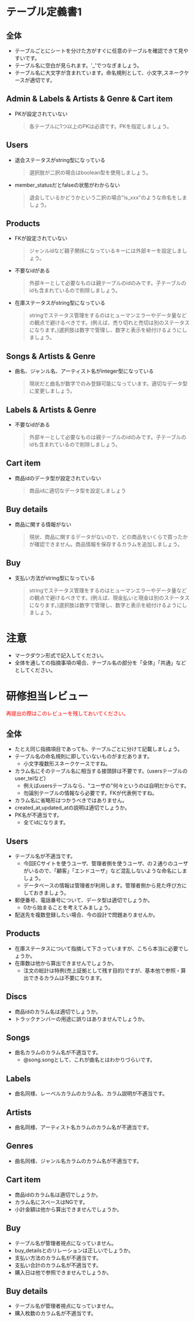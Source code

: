 # テーブル定義書1
## 全体
- テーブルごとにシートを分けた方がすぐに任意のテーブルを確認できて見やすいです。
- テーブル名に空白が見られます。'_'でつなぎましょう。
- テーブル名に大文字が含まれています。命名規則として、小文字,スネークケースが適切です。

## Admin & Labels & Artists & Genre & Cart item
- PKが設定されていない
  > 各テーブルに1つ以上のPKは必須です。PKを指定しましょう。

## Users
- 退会ステータスがstring型になっている
  > 選択肢が二択の場合はboolean型を使用しましょう。
- member_statusだとfalseの状態がわからない
  > 退会しているかどうかという二択の場合"is_xxx"のような命名をしましょう。

## Products
- FKが設定されていない
  > ジャンルidなど親子関係になっているキーには外部キーを設定しましょう。
- 不要なidがある
  > 外部キーとして必要なものは親テーブルのidのみです。子テーブルのidも含まれているので削除しましょう。
- 在庫ステータスがstring型になっている
  > stringでステータス管理をするのはヒューマンエラーやデータ量などの観点で避けるべきです。(例えば、売り切れと売切は別のステータスになります。)選択肢は数字で管理し、数字と表示を紐付けるようにしましょう。
  
## Songs & Artists & Genre
- 曲名、ジャンル名、アーティスト名がinteger型になっている
  > 現状だと曲名が数字でのみ登録可能になっています。適切なデータ型に変更しましょう。

## Labels & Artists & Genre
- 不要なidがある
  > 外部キーとして必要なものは親テーブルのidのみです。子テーブルのidも含まれているので削除しましょう。

## Cart item
- 商品idのデータ型が設定されていない
  > 商品idに適切なデータ型を設定しましょう

## Buy details
- 商品に関する情報がない
  >  現状、商品に関するデータがないので、どの商品をいくらで買ったかが確認できません。商品情報を保存するカラムを追加しましょう。

## Buy
- 支払い方法がstring型になっている
  > stringでステータス管理をするのはヒューマンエラーやデータ量などの観点で避けるべきです。(例えば、現金払いと現金は別のステータスになります。)選択肢は数字で管理し、数字と表示を紐付けるようにしましょう。

# 注意
* マークダウン形式で記入してください。
* 全体を通しての指摘事項の場合、テーブル名の部分を「全体」「共通」などとしてください。


# 研修担当レビュー
<font color="Red">再提出の際はこのレビューを残しておいてください。</font>

## 全体
- たとえ同じ指摘項目であっても、テーブルごとに分けて記載しましょう。
- テーブル名の命名規則に即していないものがまだあります。
  - 小文字複数形スネークケースですね。
- カラム名にそのテーブル名に相当する接頭辞は不要です。(usersテーブルのuser_telなど)
  - 例えばusersテーブルなら、"ユーザの"何々というのは自明だからです。
  - 勿論別テーブルの情報なら必要です。FKが代表例ですね。
- カラム名に省略形はつかうべきではありません。
- created_at,updated_atの説明は適切でしょうか。
- PK名が不適当です。
  - 全てidになります。
  
## Users
- テーブル名が不適当です。
  - 今回ECサイトを使うユーザ、管理者側を使うユーザ、の２通りのユーザがいるので、「顧客」「エンドユーザ」など混乱しないような命名にしましょう。
  - データベースの情報は管理者が利用します。管理者側から見た呼び方にしておきましょう。
- 郵便番号、電話番号について、データ型は適切でしょうか。
  - 0から始まることを考えてみましょう。
- 配送先を複数登録したい場合、今の設計で問題ありませんか。

## Products
- 在庫ステータスについて指摘して下さっていますが、こちら本当に必要でしょうか。
- 在庫数は他から算出できませんでしょうか。
  - 注文の総計は特例(売上証拠として残す目的)ですが、基本他で参照・算出できるカラムは不要になります。

## Discs
- 商品idのカラム名は適切でしょうか。
- トラックナンバーの用途に誤りはありませんでしょうか。

## Songs
- 曲名カラムのカラム名が不適当です。
  - @song.songとして、これが曲名とはわかりづらいです。

## Labels
- 曲名同様、レーベルカラムのカラム名、カラム説明が不適当です。

## Artists
- 曲名同様、アーティスト名カラムのカラム名が不適当です。

## Genres
- 曲名同様、ジャンル名カラムのカラム名が不適当です。

## Cart item
- 商品idのカラム名は適切でしょうか。
- カラム名にスペースはNGです。
- 小計金額は他から算出できませんでしょうか。

## Buy
- テーブル名が管理者視点になっていません。
- buy_detailsとのリレーションは正しいでしょうか。
- 支払い方法のカラム名が不適当です。
- 支払い合計のカラム名が不適当です。
- 購入日は他で参照できませんでしょうか。

## Buy details
- テーブル名が管理者視点になっていません。
- 購入枚数のカラム名が不適当です。
